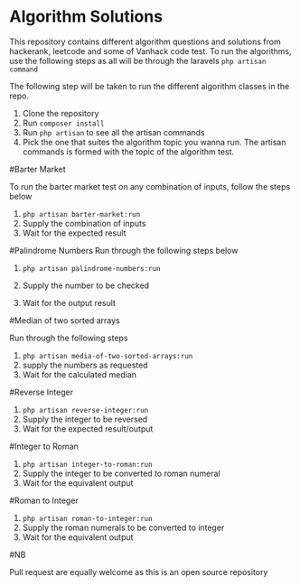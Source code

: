 # Algorithm Solutions

This repository contains different algorithm questions and solutions from hackerank, leetcode and some of Vanhack code test.
To run the algorithms, use the following steps as all will be through the laravels ````php artisan command````

The following step will be taken to run the different algorithm classes in the repo.

1. Clone the repository
2.  Run ````composer install````
3. Run ```php artisan``` to see all the artisan commands
4. Pick the one that suites the algorithm topic you wanna run. The artisan commands is formed with the topic of the algorithm test.

#Barter Market

To run the barter market test on any combination of inputs, follow the steps below

1. ````php artisan barter-market:run````
2. Supply the combination of inputs
3. Wait for the expected result

#Palindrome Numbers
Run through the following steps below

1. ```php artisan palindrome-numbers:run``` 

2. Supply the number to be checked

3. Wait for the output result

#Median of two sorted arrays

Run through the following steps

1. ````php artisan media-of-two-sorted-arrays:run````
2. supply the numbers as requested
3. Wait for the calculated median

#Reverse Integer

1. ````php artisan reverse-integer:run````
2. Supply the integer to be reversed
3. Wait for the expected result/output

#Integer to Roman

1. ````php artisan integer-to-roman:run````
2. Supply the integer to be converted to roman numeral
3. Wait for the equivalent output

#Roman to Integer

1. ````php artisan roman-to-integer:run````
2. Supply the roman numerals to be converted to integer
3. Wait for the equivalent output


#NB

Pull request are equally welcome as this is an open source repository
